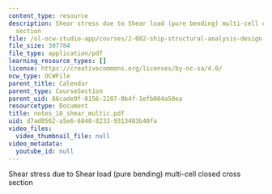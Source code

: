 ```yaml
---
content_type: resource
description: Shear stress due to Shear load (pure bending) multi-cell closed cross
  section
file: /ol-ocw-studio-app/courses/2-082-ship-structural-analysis-design-13-122-spring-2003/d7ad0562a5e6684082339313403b40fa_notes_18_shear_multic.pdf
file_size: 307784
file_type: application/pdf
learning_resource_types: []
license: https://creativecommons.org/licenses/by-nc-sa/4.0/
ocw_type: OCWFile
parent_title: Calendar
parent_type: CourseSection
parent_uid: 66cade9f-8156-2287-0b4f-1efb004a50ea
resourcetype: Document
title: notes_18_shear_multic.pdf
uid: d7ad0562-a5e6-6840-8233-9313403b40fa
video_files:
  video_thumbnail_file: null
video_metadata:
  youtube_id: null
---
```

Shear stress due to Shear load (pure bending) multi-cell closed cross section
